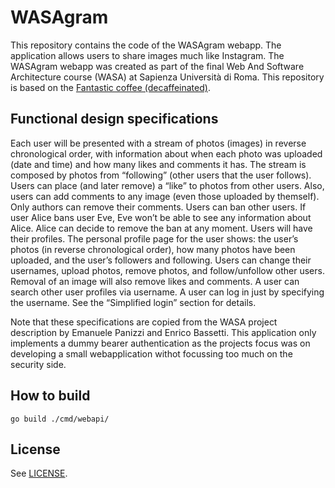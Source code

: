 # WASAgram

This repository contains the code of the WASAgram webapp. The application allows users to share images much like Instagram. The WASAgram webapp was created as part of the final Web And Software Architecture course (WASA) at Sapienza Università di Roma. This repository is based on the [Fantastic coffee (decaffeinated)](https://github.com/sapienzaapps/fantastic-coffee-decaffeinated).

## Functional design specifications 

Each user will be presented with a stream of photos (images) in reverse chronological order, with
information about when each photo was uploaded (date and time) and how many likes and comments
it has. The stream is composed by photos from “following” (other users that the user follows). Users
can place (and later remove) a “like” to photos from other users. Also, users can add comments to any
image (even those uploaded by themself). Only authors can remove their comments.
Users can ban other users. If user Alice bans user Eve, Eve won’t be able to see any information about
Alice. Alice can decide to remove the ban at any moment.
Users will have their profiles. The personal profile page for the user shows: the user’s photos (in reverse
chronological order), how many photos have been uploaded, and the user’s followers and following.
Users can change their usernames, upload photos, remove photos, and follow/unfollow other users.
Removal of an image will also remove likes and comments.
A user can search other user profiles via username.
A user can log in just by specifying the username. See the “Simplified login” section for details.

Note that these specifications are copied from the WASA project description by Emanuele Panizzi and Enrico Bassetti. This application only implements a dummy bearer authentication as the projects focus was on developing a small webapplication withot focussing too much on the security side.

## How to build

```shell
go build ./cmd/webapi/
```

## License

See [LICENSE](LICENSE).